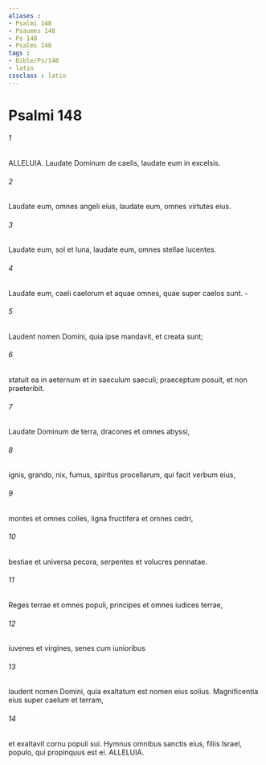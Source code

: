 ```yaml
---
aliases : 
- Psalmi 148
- Psaumes 148
- Ps 148
- Psalms 148
tags : 
- Bible/Ps/148
- latin
cssclass : latin
---
```


# Psalmi 148

###### 1
ALLELUIA. Laudate Dominum de caelis, laudate eum in excelsis.
###### 2
Laudate eum, omnes angeli eius, laudate eum, omnes virtutes eius.
###### 3
Laudate eum, sol et luna, laudate eum, omnes stellae lucentes.
###### 4
Laudate eum, caeli caelorum et aquae omnes, quae super caelos sunt. -
###### 5
Laudent nomen Domini, quia ipse mandavit, et creata sunt;
###### 6
statuit ea in aeternum et in saeculum saeculi; praeceptum posuit, et non praeteribit.
###### 7
Laudate Dominum de terra, dracones et omnes abyssi,
###### 8
ignis, grando, nix, fumus, spiritus procellarum, qui facit verbum eius,
###### 9
montes et omnes colles, ligna fructifera et omnes cedri,
###### 10
bestiae et universa pecora, serpentes et volucres pennatae.
###### 11
Reges terrae et omnes populi, principes et omnes iudices terrae,
###### 12
iuvenes et virgines, senes cum iunioribus
###### 13
laudent nomen Domini, quia exaltatum est nomen eius solius. Magnificentia eius super caelum et terram,
###### 14
et exaltavit cornu populi sui. Hymnus omnibus sanctis eius, filiis Israel, populo, qui propinquus est ei. ALLELUIA.
